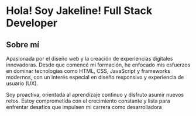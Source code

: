 # Hola! Soy Jakeline! Full Stack Developer
## Sobre mí
Apasionada por el diseño web y la creación de experiencias digitales innovadoras. Desde que comencé mi formación, he enfocado mis esfuerzos en dominar tecnologías como HTML, CSS, JavaScript y frameworks modernos, con un interés especial en diseño responsivo y experiencia de usuario (UX).

Soy proactiva, orientada al aprendizaje continuo y disfruto asumir nuevos retos. Estoy comprometida con el crecimiento constante y lista para enfrentar desafíos que impulsen mi carrera como desarrolladora

